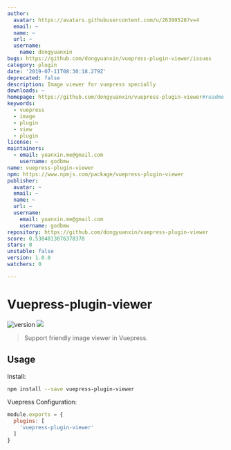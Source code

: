 ```yaml
---
author:
  avatar: https://avatars.githubusercontent.com/u/26399528?v=4
  email: ~
  name: ~
  url: ~
  username:
    name: dongyuanxin
bugs: https://github.com/dongyuanxin/vuepress-plugin-viewer/issues
category: plugin
date: '2019-07-11T08:30:18.279Z'
deprecated: false
description: Image viewer for vuepress specially
downloads: ~
homepage: https://github.com/dongyuanxin/vuepress-plugin-viewer#readme
keywords:
  - vuepress
  - image
  - plugin
  - view
  - plugin
license: ~
maintainers:
  - email: yuanxin.me@gmail.com
    username: godbmw
name: vuepress-plugin-viewer
npm: https://www.npmjs.com/package/vuepress-plugin-viewer
publisher:
  avatar: ~
  email: ~
  name: ~
  url: ~
  username:
    email: yuanxin.me@gmail.com
    username: godbmw
repository: https://github.com/dongyuanxin/vuepress-plugin-viewer
score: 0.5384013076378378
stars: 0
unstable: false
version: 1.0.0
watchers: 0

---
```


# Vuepress-plugin-viewer

![version](https://img.shields.io/github/release/dongyuanxin/vuepress-plugin-viewer.svg?style=flat-square)
![](https://img.shields.io/npm/dm/vuepress-plugin-viewer.svg?style=flat-square)

> Support friendly image viewer in Vuepress.

## Usage 

Install:

```sh
npm install --save vuepress-plugin-viewer
```

Vuepress Configuration:

```javascript
module.exports = {
  plugins: [
    'vuepress-plugin-viewer'
  ]
}
```